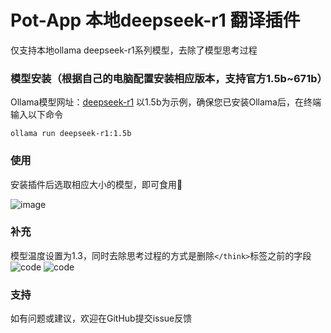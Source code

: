 # Pot-App 本地deepseek-r1 翻译插件

仅支持本地ollama deepseek-r1系列模型，去除了模型思考过程

### 模型安装（根据自己的电脑配置安装相应版本，支持官方1.5b~671b）
Ollama模型网址：[deepseek-r1](https://ollama.com/library/deepseek-r1)
以1.5b为示例，确保您已安装Ollama后，在终端输入以下命令
```
ollama run deepseek-r1:1.5b
```

### 使用
安装插件后选取相应大小的模型，即可食用🥰

![image](https://github.com/user-attachments/assets/3f483984-871a-4d8b-adfd-c488da5b30c5)

### 补充

模型温度设置为1.3，同时去除思考过程的方式是删除`</think>`标签之前的字段
![code](https://github.com/user-attachments/assets/93052657-54e7-4ac4-abaf-17b26b7459b7)
![code](https://github.com/user-attachments/assets/54fbb065-de9c-40f6-9131-c3ec66170071)

### 支持
如有问题或建议，欢迎在GitHub提交issue反馈
